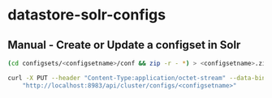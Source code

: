 # datastore-solr-configs

## Manual - Create or Update a configset in Solr

```bash
(cd configsets/<configsetname>/conf && zip -r - *) > <configsetname>.zip

curl -X PUT --header "Content-Type:application/octet-stream" --data-binary @<configsetname>.zip
    "http://localhost:8983/api/cluster/configs/<configsetname>"
```